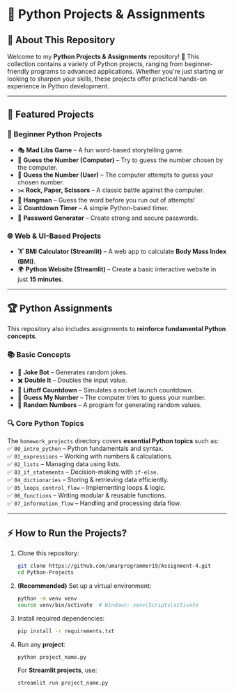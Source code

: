 # 🚀 Python Projects & Assignments  

## 🌟 About This Repository  
Welcome to my **Python Projects & Assignments** repository! 🎯 This collection contains a variety of Python projects, ranging from beginner-friendly programs to advanced applications. Whether you're just starting or looking to sharpen your skills, these projects offer practical hands-on experience in Python development.  

---

## 📌 Featured Projects  

### 🔰 Beginner Python Projects  
- 🎭 **Mad Libs Game** – A fun word-based storytelling game.  
- 🔢 **Guess the Number (Computer)** – Try to guess the number chosen by the computer.  
- 🤖 **Guess the Number (User)** – The computer attempts to guess your chosen number.  
- ✂️ **Rock, Paper, Scissors** – A classic battle against the computer.  
- 📝 **Hangman** – Guess the word before you run out of attempts!  
- ⏳ **Countdown Timer** – A simple Python-based timer.  
- 🔐 **Password Generator** – Create strong and secure passwords.  

### 🌐 Web & UI-Based Projects  
- 🏋️ **BMI Calculator (Streamlit)** – A web app to calculate **Body Mass Index (BMI)**.  
- 🌍 **Python Website (Streamlit)** – Create a basic interactive website in just **15 minutes**.  

---

## 🏆 Python Assignments  
This repository also includes assignments to **reinforce fundamental Python concepts**.  

### 📚 Basic Concepts  
- 🤣 **Joke Bot** – Generates random jokes.  
- ✖️ **Double It** – Doubles the input value.  
- 🚀 **Liftoff Countdown** – Simulates a rocket launch countdown.  
- 🎯 **Guess My Number** – The computer tries to guess your number.  
- 🎲 **Random Numbers** – A program for generating random values.  

### 🔍 Core Python Topics  
The `homework_projects` directory covers **essential Python topics** such as:  
✅ `00_intro_python` – Python fundamentals and syntax.  
✅ `01_expressions` – Working with numbers & calculations.  
✅ `02_lists` – Managing data using lists.  
✅ `03_if_statements` – Decision-making with `if-else`.  
✅ `04_dictionaries` – Storing & retrieving data efficiently.  
✅ `05_loops_control_flow` – Implementing loops & logic.  
✅ `06_functions` – Writing modular & reusable functions.  
✅ `07_information_flow` – Handling and processing data flow.  

---
## ⚡ How to Run the Projects?  
1. Clone this repository:
   
   ```sh  
   git clone https://github.com/umarprogrammer19/Assignment-4.git
   cd Python-Projects  
   ```  
3. **(Recommended)** Set up a virtual environment:
   
   ```sh  
   python -m venv venv  
   source venv/bin/activate  # Windows: venv\Scripts\activate  
   ```  
4. Install required dependencies:
   
   ```sh  
   pip install -r requirements.txt  
   ```  
5. Run any **project**:
   
   ```sh  
   python project_name.py  
   ```  
   For **Streamlit projects**, use:  
   ```sh  
   streamlit run project_name.py  
   ```  